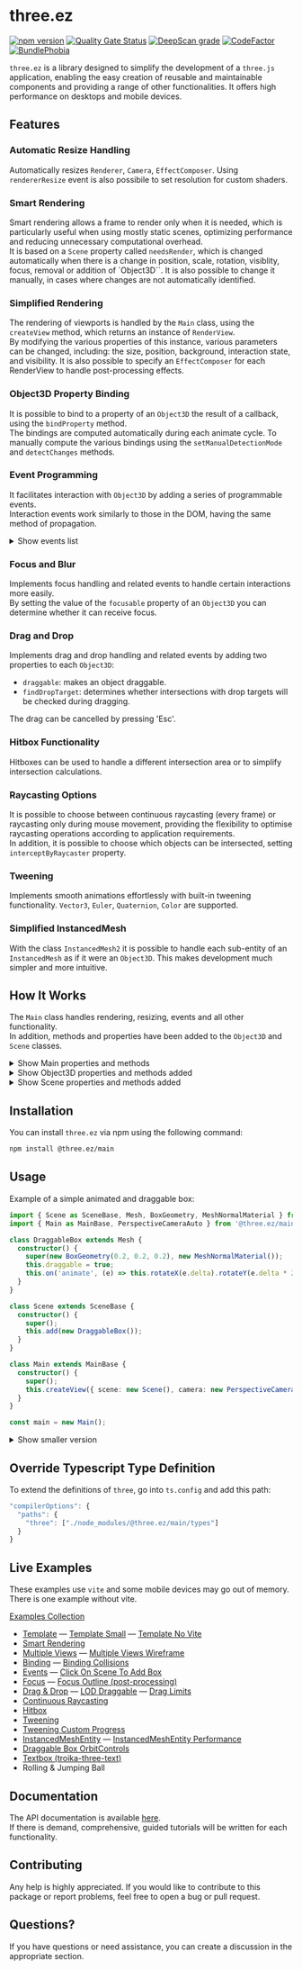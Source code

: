 # three.ez

[![npm version](https://badge.fury.io/js/@three.ez%2Fmain.svg)](https://badge.fury.io/js/@three.ez%2Fmain)
[![Quality Gate Status](https://sonarcloud.io/api/project_badges/measure?project=agargaro_three.ez&metric=alert_status)](https://sonarcloud.io/summary/new_code?id=agargaro_three.ez)
[![DeepScan grade](https://deepscan.io/api/teams/21196/projects/25445/branches/796375/badge/grade.svg)](https://deepscan.io/dashboard#view=project&tid=21196&pid=25445&bid=796375)
[![CodeFactor](https://www.codefactor.io/repository/github/agargaro/three.ez/badge)](https://www.codefactor.io/repository/github/agargaro/three.ez)
[![BundlePhobia](https://badgen.net/bundlephobia/min/@three.ez/main)](https://bundlephobia.com/package/@three.ez/main)

`three.ez` is a library designed to simplify the development of a `three.js` application, enabling the easy creation of reusable and maintainable components and providing a range of other functionalities.
It offers high performance on desktops and mobile devices.

## Features

### Automatic Resize Handling

Automatically resizes `Renderer`, `Camera`, `EffectComposer`. Using `rendererResize` event is also possibile to set resolution for custom shaders.

### Smart Rendering

Smart rendering allows a frame to render only when it is needed, which is particularly useful when using mostly static scenes, optimizing performance and reducing unnecessary computational overhead. <br>
It is based on a `Scene` property called `needsRender`, which is changed automatically when there is a change in position, scale, rotation, visiblity, focus, removal or addition of `Object3D``.
It is also possible to change it manually, in cases where changes are not automatically identified.

### Simplified Rendering

The rendering of viewports is handled by the `Main` class, using the `createView` method, which returns an instance of `RenderView`. <br>
By modifying the various properties of this instance, various parameters can be changed, including: the size, position, background, interaction state, and visibility. 
It is also possible to specify an `EffectComposer` for each RenderView to handle post-processing effects.

### Object3D Property Binding

It is possible to bind to a property of an `Object3D` the result of a callback, using the `bindProperty` method. <br>
The bindings are computed automatically during each animate cycle.
To manually compute the various bindings using the `setManualDetectionMode` and `detectChanges` methods.

### Event Programming

It facilitates interaction with `Object3D` by adding a series of programmable events. <br>
Interaction events work similarly to those in the DOM, having the same method of propagation.

<details>
  <summary>Show events list</summary>
  
  ```typescript
  /**
   * Represents events related to updates. These events do not propagate to parents.
   */
  export interface UpdateEvents {
    /** Event triggered when the position of the object changes. */
    positionchange: never;
    /** Event triggered when the scale of the object changes. */
    scalechange: never;
    /** Event triggered when the rotation of the object changes. */
    rotationchange: never;
    /** Event triggered when the enabledState of the object changes. The propagation of this event does not go to parents but to children. */
    enabledchange: PropertyChangeEvent<boolean>;
    /** Event triggered when the visibility of the object changes. The propagation of this event does not go to parents but to children. */
    visiblechange: PropertyChangeEvent<boolean>;
  }
  /**
   * Represents miscellaneous events. These events do not propagate to parents.
   */
  export interface MiscEvents {
    /** Event triggered on first render and every time an object is rendered with a different viewport size from the previous one. */
    rendererresize: RendererResizeEvent;
    /** Event triggered every frame, before 'animate'. Usually used to prepare object animations. */
    beforeanimate: AnimateEvent;
    /** Event triggered every frame. Used to animate objects. */
    animate: AnimateEvent;
    /** Event triggered every frame, after 'animate'. Usually used if you want to operate after the animation is computed. */
    afteranimate: AnimateEvent;
  }
  /**
   * Represents interaction events. These events propagate to parents.
   * @typeparam T - The primary target type.
   * @typeparam R - The related target type.
   * @typeparam RD - The related target type on drag events.
   */
  export interface InteractionEvents<T = Object3D, R = Object3D, RD = Object3D | InstancedMeshEntity> {
    /** Event triggered when a pointer enters the target. */
    pointerover: PointerEventExt<T, R>;
    /** Event triggered when a pointer enters the target (no propagation). */
    pointerenter: PointerEventExt<T, R>;
    /** Event triggered when a pointer leaves the target. */
    pointerout: PointerEventExt<T, R>;
    /** Event triggered when a pointer leaves the target (no propagation). */
    pointerleave: PointerEventExt<T, R>;
    /** Event triggered when a pointer moves over the target. */
    pointermove: PointerEventExt<T, R>;
    /** Event triggered when a pointer button is pressed. */
    pointerdown: PointerEventExt<T, R>;
    /** Event triggered when a pointer button is released. */
    pointerup: PointerEventExt<T, R>;
    /** Event triggered if pointer is on target. Triggers every frame and only works if the scene has 'continousRaycasting' equal to true. */
    pointerintersection: PointerIntersectionEvent<T>;
    /** Event triggered when a click event occurs. */
    click: PointerEventExt<T, R>;
    /** Event triggered when a double click event occurs. */
    dblclick: PointerEventExt<T, R>;
    /** Event triggered when scrolling the mouse wheel. */
    wheel: WheelEventExt<T>;
    /** Event triggered when target gains focus (no propagation). */
    focusin: FocusEventExt<T, R>;
    /** Event triggered when target loses focus (no propagation). */
    focusout: FocusEventExt<T, R>;
    /** Event triggered when target gains focus. */
    focus: FocusEventExt<T, R>;
    /** Event triggered when target loses focus. */
    blur: FocusEventExt<T, R>;
    /** Event triggered on the focused object when a key is pressed. */
    keydown: KeyboardEventExt<T>;
    /** Event triggered on the focused object when a key is released. */
    keyup: KeyboardEventExt<T>;
    /** Event triggered when the target is dragged. */
    drag: DragEventExt<T, RD>;
    /** Event triggered when dragging starts. */
    dragstart: DragEventExt<T, RD>;
    /** Event triggered when dragging ends. */
    dragend: DragEventExt<T, RD>;
    /** Event triggered when dragging is canceled (Can be canceled pressing 'ESC'). This is triggered on target an dropTarget. */
    dragcancel: DragEventExt<T, RD>;
    /** Event triggered when a draggable object enters a drop target. */
    dragenter: DragEventExt<T, RD>;
    /**
     * Event triggered when a draggable object moves over the drop target.
     * Triggers every frame if the scene has 'continousRaycastingDropTarget' equal to true.
     */
    dragover: DragEventExt<T, RD>;
    /** Event triggered when a draggable object leaves a drop target. */
    dragleave: DragEventExt<T, RD>;
    /** Event triggered when a draggable object is dropped onto a drop target. */
    drop: DragEventExt<T, RD>;
  }
  ```
</details>

### Focus and Blur

Implements focus handling and related events to handle certain interactions more easily. <br>
By setting the value of the `focusable` property of an `Object3D` you can determine whether it can receive focus.

### Drag and Drop

Implements drag and drop handling and related events by adding two properties to each `Object3D`:
- `draggable`: makes an object draggable.
- `findDropTarget`: determines whether intersections with drop targets will be checked during dragging.

The drag can be cancelled by pressing 'Esc'.

### Hitbox Functionality

Hitboxes can be used to handle a different intersection area or to simplify intersection calculations. 

### Raycasting Options

It is possible to choose between continuous raycasting (every frame) or raycasting only during mouse movement, providing the flexibility to optimise raycasting operations according to application requirements. <br>
In addition, it is possible to choose which objects can be intersected, setting `interceptByRaycaster` property.

### Tweening

Implements smooth animations effortlessly with built-in tweening functionality. `Vector3`, `Euler`, `Quaternion`, `Color` are supported.

### Simplified InstancedMesh

With the class `InstancedMesh2` it is possible to handle each sub-entity of an `InstancedMesh` as if it were an `Object3D`. This makes development much simpler and more intuitive.

## How It Works

The `Main` class handles rendering, resizing, events and all other functionality. <br>
In addition, methods and properties have been added to the `Object3D` and `Scene` classes.

<details>
  <summary>Show Main properties and methods</summary>

  ```typescript
  /**
   * Represents the configuration parameters for initializing the Main class.
   */
  export interface MainParameters {
    /** A Boolean flag indicating whether to enable full-screen mode and perform automatic resizing of the canvas (default: true). */
    fullscreen?: boolean;
    /** A boolean flag indicating whether to display performance statistics (default: true). */
    showStats?: boolean;
    /** A boolean flag indicating whether to disable the context menu on right-click (default: true). */
    disableContextMenu?: boolean;
    /** The default background color (default: black). */
    backgroundColor?: ColorRepresentation;
    /** The default alpha (transparency) value for the background (default: 1). */
    backgroundAlpha?: number;
    /** A callback function executed for each frame. */
    animate?: XRFrameRequestCallback;
    /** Configuration parameters for the WebGLRenderer. */
    rendererParameters?: WebGLRendererParameters;
    /** A boolean flag indicating whether to enable cursor handling in the application (default: true). */
    enableCursor?: boolean;
    /** A boolean flag indicating whether to enable multitouch interactions (default: false). */
    multitouch?: boolean;
  }

  /**
   * The `Main` class serves as the core component for managing a 3D application.
   * It provides configuration options and methods for setting up and controlling the application's behavior.
   */
  export declare class Main {
    /** A static counter representing the number of animation frames elapsed. */
    static ticks: number;
    /**
     * The WebGLRenderer instance used for rendering the 3D scene.
     */
    get renderer(): WebGLRenderer;
    /**
     * An array of all RenderView instances managed by the application.
     * Lists all views created and managed by the application, each representing a separate viewport or scene.
     */
    get views(): RenderView[];
    /**
     * The currently active RenderView (activated by mouse position).
     */
    get activeView(): RenderView;
    /**
     * The Scene associated with the currently active RenderView.
     */
    get activeScene(): Scene;
    /**
     * The Camera associated with the currently active RenderView.
     */
    get activeCamera(): Camera;
    /**
     * The EffectComposer (used for post-processing) associated with the currently active RenderView.
     */
    get activeComposer(): EffectComposer;
    /**
     * A boolean flag indicating whether to display performance statistics.
     * If set to true, statistics will be shown; otherwise, they will be hidden.
     */
    get showStats(): boolean;
    set showStats(value: boolean);
    /**
     * A boolean flag indicating whether to enable multitouch interactions.
     */
    get multitouch(): boolean;
    set multitouch(value: boolean);
    /**
     * A boolean flag indicating whether to enable cursor handling in the application.
     */
    get enableCursor(): boolean;
    set enableCursor(value: boolean);
    /**
     * A custom sorting comparer function used to order intersections when performing raycasting.
     */
    get raycasterSortComparer(): RaycasterSortComparer;
    set raycasterSortComparer(value: RaycasterSortComparer);
    /**
     * A Raycaster instance responsible for handling raycasting operations in the application.
     */
    get raycaster(): Raycaster;
    /**
     * The default background color used in the application.
     */
    get backgroundColor(): ColorRepresentation;
    set backgroundColor(value: ColorRepresentation);
    /**
     * The default alpha (transparency) value for the background.
     */
    get backgroundAlpha(): number;
    set backgroundAlpha(value: number);
    /**
     * The current mouse position represented as a Vector2.
     * Provides the x and y coordinates of the mouse pointer within the application.
     */
    get mousePosition(): Vector2;
    /**
     * @param parameters Represents the configuration parameters for initializing the Main class.
     */
    constructor(parameters?: MainParameters);
    /**
     * Creates a new RenderView and adds it to the RenderManager.
     * @param view The parameters for the new RenderView.
     * @returns The created RenderView instance.
     */
    createView(view: ViewParameters): RenderView;
    /**
     * Adds a RenderView to the RenderManager.
     * @param view The RenderView instance to add.
     */
    addView(view: RenderView): void;
    /**
     * Retrieves a RenderView by its tag.
     * @param tag The tag to search for.
     * @returns The RenderView with the specified tag, if found, otherwise, undefined.
     */
    getViewByTag(tag: string): RenderView;
    /**
     * Removes a RenderView from the RenderManager.
     * @param view The RenderView instance to remove.
     */
    removeView(view: RenderView): void;
    /**
     * Removes a RenderView from the RenderManager by its tag.
     * @param tag The tag of the RenderView to remove.
     */
    removeViewByTag(tag: string): void;
    /**
     * Clears all RenderViews from the RenderManager.
     */
    clearViews(): void;
    /**
    * Retrieves a RenderView by mouse position.
    * @param mouse The mouse position as a Vector2.
    */
    getViewByMouse(mouse: Vector2): void;
    /**
     * Sets active RenderViews by tag.
     * @param tag The tag of the RenderViews to set as active.
     */
    setActiveViewsByTag(tag: string): void;
  }
  ```
</details>

<details>
  <summary>Show Object3D properties and methods added</summary>

  ```typescript
  /**
   * Represents the prototype for extended Object3D functionality.
   */
  export interface Object3DExtPrototype {
    /**
     * Determines if the object is enabled. (default: true).
     * If set to true, it allows triggering all InteractionEvents; otherwise, events are disabled.
     */
    enabled: boolean;
    /** Determines if the object can be intercepted by a raycaster (default: true). */
    interceptByRaycaster: boolean;
    /** Array of hitboxes for collision detection. */
    hitboxes: Mesh[];
    /** Indicates whether the object can receive focus (default: true). */
    focusable: boolean;
    /** Indicates whether the object is draggable (default: false). */
    draggable: boolean;
    /** Determines when the object is dragged, whether it will have to search for any drop targets (default: false). */
    findDropTarget: boolean;
    /** Reference to the scene the object belongs to. */
    scene: Scene;
    /** Cursor style when interacting with the object. */
    cursor: Cursor;
    /** Cursor style when dragging the object. */
    cursorDrag: Cursor;
    /** Cursor style when dropping an object onto this one. */
    cursorDrop: Cursor;
    /** Indicates whether the scene needs rendering. */
    needsRender: boolean;
    /** Indicates if the primary pointer is over this object. */
    get hovered(): boolean;
    /** Indicates if the object is currently focused. */
    get focused(): boolean;
    /** Indicates if the object is currently being clicked. */
    get clicking(): boolean;
    /** Indicates if the object is currently being dragged. */
    get dragging(): boolean;
    /** Retrieves the combined enabled state considering parent objects. */
    get enabledState(): boolean;
    /** Retrieves the first possibile focusable object. */
    get firstFocusable(): Object3D;
    /**
     * Applies focus to the object.
     */
    applyFocus(): void;
    /**
     * Applies blur (removes focus) from the object.
     */
    applyBlur(): void;
    /**
     * Attaches an event listener to the object.
     * @param type - The type of event to listen for.
     * @param listener - The callback function to execute when the event occurs.
     * @returns A function to remove the event listener.
     */
    on<K extends keyof Events>(type: K | K[], listener: (event?: Events[K]) => void): (event?: Events[K]) => void;
    /**
     * Checks if the object has a specific event listener.
     * @param type - The type of event to check for.
     * @param listener - The callback function to check.
     * @returns `true` if the event listener is attached; otherwise, `false`.
     */
    hasEvent<K extends keyof Events>(type: K, listener: (event?: Events[K]) => void): boolean;
    /**
     * Removes an event listener from the object.
     * @param type - The type of event to remove the listener from.
     * @param listener - The callback function to remove.
     */
    off<K extends keyof Events>(type: K, listener: (event?: Events[K]) => void): void;
    /**
     * Triggers a specific event on the object.
     * @param type - The type of event to trigger.
     * @param event - Optional event data to pass to the listeners.
     */
    trigger<K extends keyof Events>(type: K, event?: Events[K]): void;
    /**
     * Triggers a specific event on the object and all its ancestors.
     * @param type - The type of event to trigger.
     * @param event - Optional event data to pass to the listeners.
     */
    triggerAncestor<K extends keyof InteractionEvents>(type: K, event?: InteractionEvents[K]): void;
    /**
     * Activates manual detection mode for bindings.
     * When this method is used, all bindings will no longer be calculated automatically.
     * Instead, they must be manually computed using the 'detectChanges' function.
     */
    setManualDetectionMode(): void;
    /**
     * Calculates all bindings on the current object.
     * If 'recursive' is set to true, it will also calculate bindings for all children.
     * @param recursive Optional. If true, calculate bindings for children as well.
     */
    detectChanges(recursive?: boolean): void;
    /**
     * Binds a property to a callback function for updates.
     * @param property - The name of the property to bind.
     * @param getCallback - A function that retrieves the property's value.
     * @param renderOnChange - Indicates whether to render when the property changes (optional, default: false).
     * @returns The instance of the object with the binding applied.
     */
    bindProperty<T extends keyof this>(property: T, getCallback: () => this[T], renderOnChange?: boolean): this;
    /**
     * Unbinds a previously bound property from the object.
     * @param property - The name of the property to unbind.
     * @returns The instance of the object with the binding removed.
     */
    unbindProperty<T extends keyof this>(property: T): this;
    /**
     * Initiates a Tween animation for the object.
     * @returns A Tween instance for further configuration.
     */
    tween(): Tween<Object3D>;
  }
  ```
</details>

<details>
  <summary>Show Scene properties and methods added</summary>

  ```typescript
  /**
   * Represents the prototype for extended Scene functionality.
   */
  export interface SceneExtPrototype {
    /**
     * Flag indicating whether continuous raycasting is enabled (default: false).
     * If set to true, raycasting will occur every frame, otherwise it will occur only upon mouse movement.
     * Also, if set to true, the 'pointerintersection' event will be triggered every frame.
     */
    continousRaycasting: boolean;
    /**
     * Flag indicating whether continuous raycasting when searching for drop targets is enabled (default: false).
     * If set to true, raycasting will occur every frame, otherwise it will occur only upon mouse movement.
     * Also, if set to true, the 'dragover' event will be triggered every frame.
     */
    continousRaycastingDropTarget: boolean;
    /** An array of intersections computed from the pointer (primary pointer only). */
    intersections: IntersectionExt[];
    /** An array of intersections computed from the pointer if an object is dragged and has 'findDropTarget' to true (primary pointer only). */
    intersectionsDropTarget: IntersectionExt[];
    /** A reference to the currently focused Object3D within the scene. */
    focusedObject: Object3D;
    /** Flag indicating whether to blur focused object3D when clicking outside of any object. */
    blurOnClickOut: boolean;
    /** The time scale for scene animations. */
    timeScale: number;
    /** The total time elapsed in the scene. */
    totalTime: number;
    /**
     * Activate smart rendering for the scene.
     * @returns The updated instance of the scene.
     */
    activeSmartRendering(): this;
    /**
     * Set the focus to the specified Object3D within the scene, or clears the focus if no target is provided.
     * @param target Optional. The Object3D to focus on. If not provided, the focus is cleared.
     */
    focus(target?: Object3D): void;
  }
  ```
</details>

## Installation

You can install `three.ez` via npm using the following command:

```bash
npm install @three.ez/main
```

## Usage

Example of a simple animated and draggable box:

```typescript
import { Scene as SceneBase, Mesh, BoxGeometry, MeshNormalMaterial } from 'three';
import { Main as MainBase, PerspectiveCameraAuto } from '@three.ez/main';

class DraggableBox extends Mesh {
  constructor() {
    super(new BoxGeometry(0.2, 0.2, 0.2), new MeshNormalMaterial());
    this.draggable = true;
    this.on('animate', (e) => this.rotateX(e.delta).rotateY(e.delta * 2));
  }
}

class Scene extends SceneBase {
  constructor() {
    super();
    this.add(new DraggableBox());
  }
}

class Main extends MainBase {
  constructor() {
    super();
    this.createView({ scene: new Scene(), camera: new PerspectiveCameraAuto(70).translateZ(1) });
  }
}

const main = new Main();
```

<details>
  <summary>Show smaller version</summary>

  ```typescript
  import { Scene, Mesh, BoxGeometry, MeshNormalMaterial } from 'three';
  import { Main, PerspectiveCameraAuto } from '@three.ez/main';

  const box = new Mesh(new BoxGeometry(0.2, 0.2, 0.2), new MeshNormalMaterial());
  box.draggable = true;
  box.on('animate', (e) => box.rotateX(e.delta).rotateY(e.delta * 2));
  const scene = new Scene().add(box);
  const main = new Main();
  main.createView({ scene, camera: new PerspectiveCameraAuto(70).translateZ(1) });
  ```
</details>

## Override Typescript Type Definition

To extend the definitions of `three`, go into `ts.config` and add this path:

```javascript
"compilerOptions": {
  "paths": {
    "three": ["./node_modules/@three.ez/main/types"]
  }
}
```

## Live Examples

These examples use `vite` and some mobile devices may go out of memory. 
There is one example without vite.

[Examples Collection](https://stackblitz.com/@agargaro/collections/three-ez)

- [Template](https://stackblitz.com/edit/three-ez-template?file=src%2Fmain.ts)
— [Template Small](https://stackblitz.com/edit/three-ez-template-small?file=src%2Fmain.ts)
— [Template No Vite](https://stackblitz.com/edit/three-ez-template-no-vite?file=index.ts)
- [Smart Rendering](https://stackblitz.com/edit/three-ez-smart-rendering?file=src%2Fmain.ts)
- [Multiple Views](https://stackblitz.com/edit/three-ez-multiple-views?file=src%2Fmain.ts)
— [Multiple Views Wireframe](https://stackblitz.com/edit/three-ez-multiple-views-wireframe?file=src%2Fmain.ts)
- [Binding](https://stackblitz.com/edit/three-ez-binding?file=src%2Fmain.ts)
— [Binding Collisions](https://stackblitz.com/edit/three-ez-binding-collisions?file=src%2Fmain.ts)
- [Events](https://stackblitz.com/edit/three-ez-events?file=src%2Fmain.ts)
— [Click On Scene To Add Box](https://stackblitz.com/edit/three-ez-click-on-scene-to-add-box?file=src%2Fmain.ts)
- [Focus](https://stackblitz.com/edit/three-ez-focus?file=src%2Fmain.ts)
— [Focus Outline (post-processing)](https://stackblitz.com/edit/three-ez-focus-outline?file=src%2Fmain.ts)
- [Drag & Drop](https://stackblitz.com/edit/three-ez-drag-drop?file=src%2Fmain.ts)
— [LOD Draggable](https://stackblitz.com/edit/three-ez-lod-draggable?file=src%2Fmain.ts)
— [Drag Limits](https://stackblitz.com/edit/three-ez-drag-limits?file=src%2Fmain.ts)
- [Continuous Raycasting](https://stackblitz.com/edit/three-ez-continuous-raycasting?file=src%2Fmain.ts)
- [Hitbox](https://stackblitz.com/edit/three-ez-hitbox?file=src%2Fmain.ts)
- [Tweening](https://stackblitz.com/edit/three-ez-tweening?file=src%2Fmain.ts)
- [Tweening Custom Progress](https://stackblitz.com/edit/three-ez-tweening-custom-progress?file=src%2Fmain.ts)
- [InstancedMeshEntity](https://stackblitz.com/edit/three-ez-instancedmeshentity?file=src%2Fmain.ts)
— [InstancedMeshEntity Performance](https://stackblitz.com/edit/three-ez-instancedmeshentity-performance?file=src%2Fmain.ts)
- [Draggable Box OrbitControls](https://stackblitz.com/edit/three-ez-draggable-box-orbitcontrols?file=src%2Fmain.ts)
- [Textbox (troika-three-text)](https://stackblitz.com/edit/three-ez-textbox?file=src%2Fmain.ts)
- Rolling & Jumping Ball

## Documentation

The API documentation is available [here](). <br>
If there is demand, comprehensive, guided tutorials will be written for each functionality.

## Contributing

Any help is highly appreciated. If you would like to contribute to this package or report problems, feel free to open a bug or pull request.

## Questions?

If you have questions or need assistance, you can create a discussion in the appropriate section.
